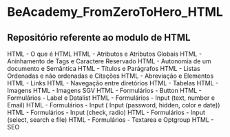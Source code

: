 # BeAcademy_FromZeroToHero_HTML
## Repositório referente ao modulo de HTML
HTML - O que é HTML
HTML - Atributos e Atributos Globais
HTML - Aninhamento de Tags e Caractere Reservado
HTML - Autonomia de um documento e Semântica
HTML - Títulos e Parágrafos
HTML - Listas Ordenadas e não ordenadas e Citações
HTML - Abreviação e Elementos
HTML - Links
HTML - Navegação entre diretórios
HTML - Tabelas
HTML - Imagens
HTML - Imagens SGV
HTML - Formulários - Button
HTML - Formulários - Label e Datalist
HTML - Formulários - Input (text, number e Email)
HTML - Formulários - Input ( Input (password, hidden, color e date))
HTML - Formulários - Input (check, radio)
HTML - Formulários - Input (select, search e file)
HTML - Formulários - Textarea e Optgroup
HTML - SEO